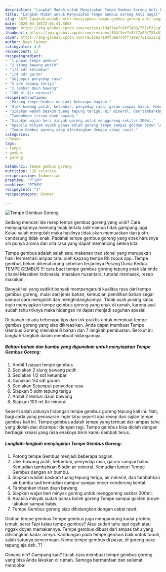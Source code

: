 ```yaml
---
description: "Langkah Mudah untuk Menyiapkan Tempe Gembus Goreng Anti Gagal"
title: "Langkah Mudah untuk Menyiapkan Tempe Gembus Goreng Anti Gagal"
slug: 3875-langkah-mudah-untuk-menyiapkan-tempe-gembus-goreng-anti-gagal
date: 2020-04-16T22:01:41.589Z
image: https://img-global.cpcdn.com/recipes/104f3ee7c0ff7a99/751x532cq70/tempe-gembus-goreng-foto-resep-utama.jpg
thumbnail: https://img-global.cpcdn.com/recipes/104f3ee7c0ff7a99/751x532cq70/tempe-gembus-goreng-foto-resep-utama.jpg
cover: https://img-global.cpcdn.com/recipes/104f3ee7c0ff7a99/751x532cq70/tempe-gembus-goreng-foto-resep-utama.jpg
author: Dean Farmer
ratingvalue: 4.6
reviewcount: 13
recipeingredient:
- "1 papan tempe gembus"
- "2 siung bawang putih"
- "1/2 sdt ketumbar"
- "1/4 sdt garam"
- "Sejumput penyedap rasa"
- "5 sdm tepung terigu"
- "2 lembar daun bawang"
- "100 ml Air mineral"
recipeinstructions:
- "Potong tempe Gembus menjadi beberapa bagian."
- "Ulek bawang putih, ketumbar, penyedap rasa, garam sampai halus. Kemudian tambahkan 6 sdm air mineral. Kemudian lumuri Tempe Gembus dengan air bumbu."
- "Siapkan wadah baskom tuang tepung terigu, air mineral, dan tambahkan air bumbu tadi kemudian campur sampai encer cenderung kental."
- "Tambahkan irisan daun bawang."
- "Siapkan wajan beri minyak goreng untuk menggoreng sekitar 200ml."
- "Apabila minyak sudah panas boleh goreng Tempe sampai golden brown lakukan sampai habis."
- "Tempe Gembus goreng siap dihidangkan dengan cabai rawit."
categories:
- Resep
tags:
- tempe
- gembus
- goreng

katakunci: tempe gembus goreng 
nutrition: 128 calories
recipecuisine: Indonesian
preptime: "PT10M"
cooktime: "PT58M"
recipeyield: "1"
recipecategory: Dinner

---
```



![Tempe Gembus Goreng](https://img-global.cpcdn.com/recipes/104f3ee7c0ff7a99/751x532cq70/tempe-gembus-goreng-foto-resep-utama.jpg)

Sedang mencari ide resep tempe gembus goreng yang unik? Cara menyiapkannya memang tidak terlalu sulit namun tidak gampang juga. Kalau salah mengolah maka hasilnya tidak akan memuaskan dan justru cenderung tidak enak. Padahal tempe gembus goreng yang enak harusnya sih punya aroma dan cita rasa yang dapat memancing selera kita.

Tempe gembus adalah salah satu makanan tradisional yang merupakan hasil fermentasi ampas tahu oleh kapang tempe Rhizopus spp. Tempe gembus belum dikenal orang sebelum terjadinya Perang Dunia Kedua. TEMPE GEMBUS !!! cara buat tempe gembus goreng tepung enak ala ende chanel Masakan Indonesia, masakan nusantara, tutorial memasak, resep masakan.

Banyak hal yang sedikit banyak mempengaruhi kualitas rasa dari tempe gembus goreng, mulai dari jenis bahan, kemudian pemilihan bahan segar sampai cara mengolah dan menghidangkannya. Tidak usah pusing kalau ingin menyiapkan tempe gembus goreng yang enak di rumah, karena asal sudah tahu triknya maka hidangan ini dapat menjadi suguhan spesial.


Di bawah ini ada beberapa tips dan trik praktis untuk membuat tempe gembus goreng yang siap dikreasikan. Anda dapat membuat Tempe Gembus Goreng memakai 8 bahan dan 7 langkah pembuatan. Berikut ini langkah-langkah dalam membuat hidangannya.

<!--inarticleads1-->

##### Bahan-bahan dan bumbu yang digunakan untuk menyiapkan Tempe Gembus Goreng:

1. Ambil 1 papan tempe gembus
1. Sediakan 2 siung bawang putih
1. Sediakan 1/2 sdt ketumbar
1. Gunakan 1/4 sdt garam
1. Sediakan Sejumput penyedap rasa
1. Siapkan 5 sdm tepung terigu
1. Ambil 2 lembar daun bawang
1. Siapkan 100 ml Air mineral


Seperti salah satunya hidangan tempe gembus goreng tepung kali ini. Nah, bagi anda yang penasaran ingin tahu seperti apa resep dari sajian tempe gembus kali ini. Tempe gembus adalah tempe yang terbuat dari ampas tahu yang diolah dan dicampur dengan ragi. Tempe gembus bisa diolah dengan berbagai kreasi yang rasa enaknya bikin kamu nambah terus. 

<!--inarticleads2-->

##### Langkah-langkah menyiapkan Tempe Gembus Goreng:

1. Potong tempe Gembus menjadi beberapa bagian.
1. Ulek bawang putih, ketumbar, penyedap rasa, garam sampai halus. Kemudian tambahkan 6 sdm air mineral. Kemudian lumuri Tempe Gembus dengan air bumbu.
1. Siapkan wadah baskom tuang tepung terigu, air mineral, dan tambahkan air bumbu tadi kemudian campur sampai encer cenderung kental.
1. Tambahkan irisan daun bawang.
1. Siapkan wajan beri minyak goreng untuk menggoreng sekitar 200ml.
1. Apabila minyak sudah panas boleh goreng Tempe sampai golden brown lakukan sampai habis.
1. Tempe Gembus goreng siap dihidangkan dengan cabai rawit.


Olahan tempe gembus Tempe gembus juga mengandung kadar protein, lemak, serat Tapi kalau tempe gembus? Atau sudah tahu tapi ogah atau nggak doyan memakannya. Tempe gembus dibuat dari ampas tahu yang dihilangkan kadar airnya. Kandungan pada tempe gembus baik untuk tubuh, salah satunya pencernaan. Nemu tempe gembus di pasar, di goreng pake tepung aja deh. ?? 

Gimana nih? Gampang kan? Itulah cara membuat tempe gembus goreng yang bisa Anda lakukan di rumah. Semoga bermanfaat dan selamat mencoba!
